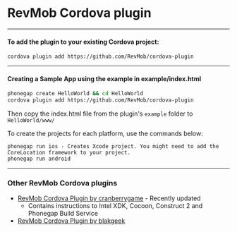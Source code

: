 # RevMob Cordova plugin
---
#### To add the plugin to your existing Cordova project:
```
cordova plugin add https://github.com/RevMob/cordova-plugin
```
---
#### Creating a Sample App using the example in example/index.html
``` bash
phonegap create HelloWorld && cd HelloWorld
cordova plugin add https://github.com/RevMob/cordova-plugin
```
Then copy the index.html file from the plugin's ```example``` folder to ```HelloWorld/www/```

To create the projects for each platform, use the commands below:
```
phonegap run ios - Creates Xcode project. You might need to add the CoreLocation framework to your project.
phonegap run android
```
---
### Other RevMob Cordova plugins
- [RevMob Cordova Plugin by cranberrygame](https://github.com/cranberrygame/cordova-plugin-ad-revmob) - Recently updated
    - Contains instructions to Intel XDK, Cocoon, Construct 2 and Phonegap Build Service
- [RevMob Cordova Plugin by blakgeek](https://github.com/blakgeek/cordova-plugin-revmob)